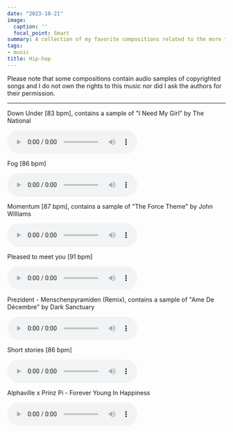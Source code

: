 ```yaml
---
date: "2023-10-21"
image:
  caption: ''
  focal_point: Smart
summary: A collection of my favorite compositions related to the more traditional hip-hop music genre.
tags:
- music
title: Hip-hop
---
```


<script>
document.addEventListener('play', function(e) {
    var audios = document.getElementsByTagName('audio');

    for (var i = 0, len = audios.length; i < len; i++) {
        if (audios[i] != e.target) {
            audios[i].pause();
        }
    }
}, true);
</script>

Please note that some compositions contain audio samples of copyrighted songs and I do not own the rights to this music nor did I ask the authors for their permission.

<hr>

Down Under [83 bpm], contains a sample of "I Need My Girl" by The National

<audio controls>
  <source
    src="/media/hip-hop/Down Under [83 bpm].mp3"
    type="audio/mp3">
  </source>
</audio>

Fog [86 bpm]

<audio controls>
  <source
    src="/media/hip-hop/Fog [86 bpm].mp3"
    type="audio/mp3">
  </source>
</audio>

Momentum [87 bpm], contains a sample of "The Force Theme" by John Williams

<audio controls>
  <source
    src="/media/hip-hop/Momentum [87 bpm].mp3"
    type="audio/mp3">
  </source>
</audio>

Pleased to meet you [91 bpm]

<audio controls>
  <source
    src="/media/hip-hop/Pleased to meet you [91 bpm].mp3"
    type="audio/mp3">
  </source>
</audio>

Prezident - Menschenpyramiden (Remix), contains a sample of "Ame De Décembre" by Dark Sanctuary

<audio controls>
  <source
    src="/media/hip-hop/Prezident - Menschenpyramiden (Remix).mp3"
    type="audio/mp3">
  </source>
</audio>

Short stories [86 bpm]

<audio controls>
  <source
    src="/media/hip-hop/Short stories [86 bpm].mp3"
    type="audio/mp3">
  </source>
</audio>

Alphaville x Prinz Pi - Forever Young In Happiness

<audio controls>
  <source
    src="/media/hip-hop/Alphaville x Prinz Pi - Forever Young In Happiness.mp3"
    type="audio/mp3">
  </source>
</audio>
